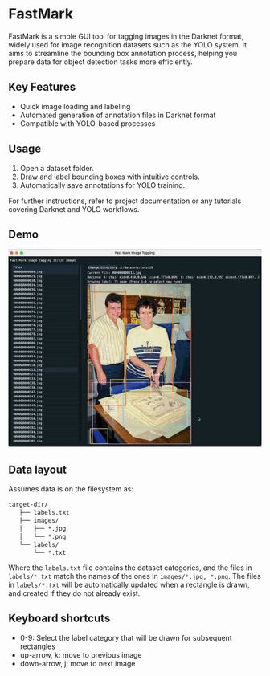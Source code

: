 # FastMark

FastMark is a simple GUI tool for tagging images in the Darknet format, widely used for image recognition datasets such as the YOLO system. It aims to streamline the bounding box annotation process, helping you prepare data for object detection tasks more efficiently.


## Key Features
- Quick image loading and labeling
- Automated generation of annotation files in Darknet format
- Compatible with YOLO-based processes

## Usage
1. Open a dataset folder.
2. Draw and label bounding boxes with intuitive controls.
3. Automatically save annotations for YOLO training.

For further instructions, refer to project documentation or any tutorials covering Darknet and YOLO workflows.

## Demo
![FastMark in action](./docs/example.gif)

## Data layout
Assumes data is on the filesystem as:

```plaintext
target-dir/
   ├── labels.txt
   ├── images/
   │   ├── *.jpg
   │   └── *.png
   └── labels/
       └── *.txt
```

Where the `labels.txt` file contains the dataset categories, and the files in `labels/*.txt` match the names of the ones in `images/*.jpg, *.png`. The files in `labels/*.txt` will be automatically updated when a rectangle is drawn, and created if they do not already exist.

## Keyboard shortcuts
* 0-9: Select the label category that will be drawn for subsequent rectangles
* up-arrow, k: move to previous image
* down-arrow, j: move to next image
